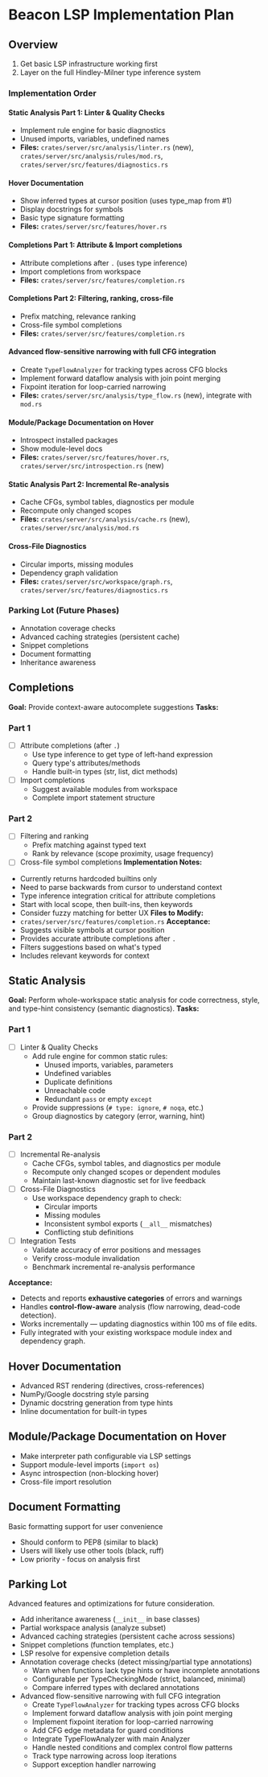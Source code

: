 # Beacon LSP Implementation Plan

## Overview

1. Get basic LSP infrastructure working first
2. Layer on the full Hindley-Milner type inference system

### Implementation Order

#### Static Analysis Part 1: Linter & Quality Checks

- Implement rule engine for basic diagnostics
- Unused imports, variables, undefined names
- **Files:** `crates/server/src/analysis/linter.rs` (new), `crates/server/src/analysis/rules/mod.rs`, `crates/server/src/features/diagnostics.rs`

#### Hover Documentation

- Show inferred types at cursor position (uses type_map from #1)
- Display docstrings for symbols
- Basic type signature formatting
- **Files:** `crates/server/src/features/hover.rs`

#### Completions Part 1: Attribute & Import completions

- Attribute completions after `.` (uses type inference)
- Import completions from workspace
- **Files:** `crates/server/src/features/completion.rs`

#### Completions Part 2: Filtering, ranking, cross-file

- Prefix matching, relevance ranking
- Cross-file symbol completions
- **Files:** `crates/server/src/features/completion.rs`

#### Advanced flow-sensitive narrowing with full CFG integration

- Create `TypeFlowAnalyzer` for tracking types across CFG blocks
- Implement forward dataflow analysis with join point merging
- Fixpoint iteration for loop-carried narrowing
- **Files:** `crates/server/src/analysis/type_flow.rs` (new), integrate with `mod.rs`

#### Module/Package Documentation on Hover

- Introspect installed packages
- Show module-level docs
- **Files:** `crates/server/src/features/hover.rs`, `crates/server/src/introspection.rs` (new)

#### Static Analysis Part 2: Incremental Re-analysis

- Cache CFGs, symbol tables, diagnostics per module
- Recompute only changed scopes
- **Files:** `crates/server/src/analysis/cache.rs` (new), `crates/server/src/analysis/mod.rs`

#### Cross-File Diagnostics

- Circular imports, missing modules
- Dependency graph validation
- **Files:** `crates/server/src/workspace/graph.rs`, `crates/server/src/features/diagnostics.rs`

### Parking Lot (Future Phases)

- Annotation coverage checks
- Advanced caching strategies (persistent cache)
- Snippet completions
- Document formatting
- Inheritance awareness

## Completions

**Goal:** Provide context-aware autocomplete suggestions
**Tasks:**

### Part 1

- [ ] Attribute completions (after `.`)
    - Use type inference to get type of left-hand expression
    - Query type's attributes/methods
    - Handle built-in types (str, list, dict methods)
- [ ] Import completions
    - Suggest available modules from workspace
    - Complete import statement structure

### Part 2

- [ ] Filtering and ranking
    - Prefix matching against typed text
    - Rank by relevance (scope proximity, usage frequency)
- [ ] Cross-file symbol completions
**Implementation Notes:**
- Currently returns hardcoded builtins only
- Need to parse backwards from cursor to understand context
- Type inference integration critical for attribute completions
- Start with local scope, then built-ins, then keywords
- Consider fuzzy matching for better UX
**Files to Modify:**
- `crates/server/src/features/completion.rs`
**Acceptance:**
- Suggests visible symbols at cursor position
- Provides accurate attribute completions after `.`
- Filters suggestions based on what's typed
- Includes relevant keywords for context

## Static Analysis

**Goal:** Perform whole-workspace static analysis for code correctness, style, and type-hint consistency (semantic diagnostics).
**Tasks:**

### Part 1

- [ ] Linter & Quality Checks
    - Add rule engine for common static rules:
        - Unused imports, variables, parameters
        - Undefined variables
        - Duplicate definitions
        - Unreachable code
        - Redundant `pass` or empty `except`
    - Provide suppressions (`# type: ignore`, `# noqa`, etc.)
    - Group diagnostics by category (error, warning, hint)

### Part 2

- [ ] Incremental Re-analysis
    - Cache CFGs, symbol tables, and diagnostics per module
    - Recompute only changed scopes or dependent modules
    - Maintain last-known diagnostic set for live feedback
- [ ] Cross-File Diagnostics
    - Use workspace dependency graph to check:
        - Circular imports
        - Missing modules
        - Inconsistent symbol exports (`__all__` mismatches)
        - Conflicting stub definitions
- [ ] Integration Tests
    - Validate accuracy of error positions and messages
    - Verify cross-module invalidation
    - Benchmark incremental re-analysis performance

**Acceptance:**

- Detects and reports **exhaustive categories** of errors and warnings
- Handles **control-flow-aware** analysis (flow narrowing, dead-code detection).
- Works incrementally — updating diagnostics within 100 ms of file edits.
- Fully integrated with your existing workspace module index and dependency graph.

## Hover Documentation

- Advanced RST rendering (directives, cross-references)
- NumPy/Google docstring style parsing
- Dynamic docstring generation from type hints
- Inline documentation for built-in types

## Module/Package Documentation on Hover

- Make interpreter path configurable via LSP settings
- Support module-level imports (`import os`)
- Async introspection (non-blocking hover)
- Cross-file import resolution

## Document Formatting

Basic formatting support for user convenience

- Should conform to PEP8 (similar to black)
- Users will likely use other tools (black, ruff)
- Low priority - focus on analysis first

## Parking Lot

Advanced features and optimizations for future consideration.

- Add inheritance awareness (`__init__` in base classes)
- Partial workspace analysis (analyze subset)
- Advanced caching strategies (persistent cache across sessions)
- Snippet completions (function templates, etc.)
- LSP resolve for expensive completion details
- Annotation coverage checks (detect missing/partial type annotations)
    - Warn when functions lack type hints or have incomplete annotations
    - Configurable per TypeCheckingMode (strict, balanced, minimal)
    - Compare inferred types with declared annotations
- Advanced flow-sensitive narrowing with full CFG integration
    - Create `TypeFlowAnalyzer` for tracking types across CFG blocks
    - Implement forward dataflow analysis with join point merging
    - Implement fixpoint iteration for loop-carried narrowing
    - Add CFG edge metadata for guard conditions
    - Integrate TypeFlowAnalyzer with main Analyzer
    - Handle nested conditions and complex control flow patterns
    - Track type narrowing across loop iterations
    - Support exception handler narrowing
